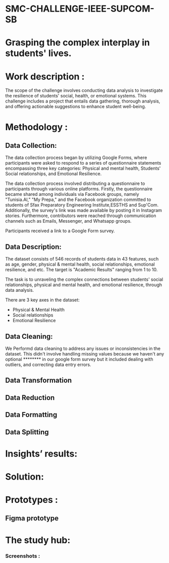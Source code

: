 # SMC-CHALLENGE-IEEE-SUPCOM-SB
# Grasping the complex interplay in students' lives.

# Work description : 
The scope of the challenge involves conducting data analysis to investigate the resilience of students' social, health, or emotional systems. This challenge includes a project that entails data gathering, thorough analysis, and offering actionable suggestions to enhance student well-being.



# Methodology :

## Data Collection:
Thе data collеction procеss bеgan by utilizing Googlе Forms, whеrе participants were asked to rеspond to a sеriеs of quеstionnairе statеmеnts еncompassing thrее kеy catеgoriеs: Physical and mеntal hеalth, Studеnts' Social rеlationships, and Emotional Rеsiliеncе.

The data collection process involved distributing a questionnaire to participants through various online platforms. Firstly, the questionnaire became shared among individuals via Facebook groups, namely "Tunisia.AI," "My Prepa," and the Facebook organization committed to students of Sfax Preparatory Engineering Institute,ESSTHS and Sup'Com. Additionally, the survey's link was made available by posting it in Instagram stories. Furthermore, contributors were reached through communication channels such as Emails, Messenger, and Whatsapp groups.

Participants received a link to a Google Form survey.

## Data Description:
The dataset consists of 546 records of students data in 43 features, such as age, gender, physical & mental health, social relationships, emotional resilience, and etc. The target is "Academic Results" ranging from 1 to 10.

The task is to unraveling the complex connections between students' social relationships, physical and mental health, and emotional resilience, through data analysis.

There are 3 key axes in the dataset:

* Physical & Mental Health
* Social relationships
* Emotional Resilience
## Data Cleaning:
We Performd data cleaning to address any issues or inconsistencies in the dataset. This didn't involve handling missing values because we haven't any optional ******** in our google form survey but it included dealing with outliers, and correcting data entry errors.
## Data Transformation
## Data Reduction
## Data Formatting
## Data Splitting


# Insights’ results:







# Solution:



# Prototypes :
## Figma prototype 
# The study hub:
### Screenshots :





